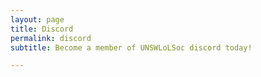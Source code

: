 ```yaml
---
layout: page
title: Discord
permalink: discord
subtitle: Become a member of UNSWLoLSoc discord today!

---
```

<script type="text/javascript"> window.location.replace("https://discord.gg/unswlolsoc”); </script>